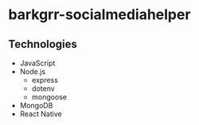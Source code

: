 # barkgrr-socialmediahelper

## Technologies
* JavaScript
* Node.js
    * express
    * dotenv
    * mongoose
* MongoDB
* React Native